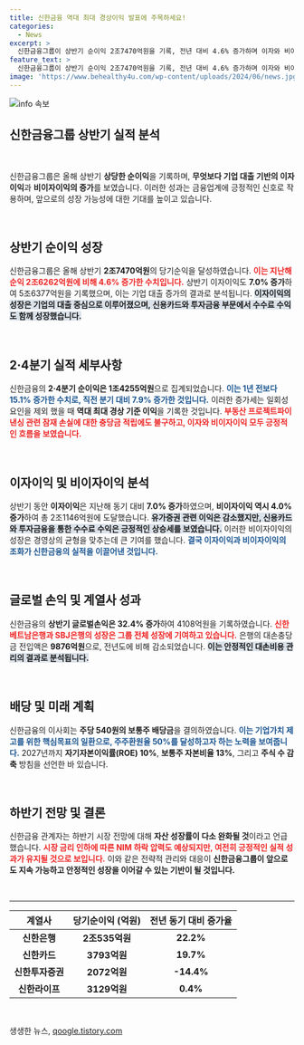 ```yaml
---
title: 신한금융 역대 최대 경상이익 발표에 주목하세요!
categories:
  - News
excerpt: >
  신한금융그룹이 상반기 순이익 2조7470억원을 기록, 전년 대비 4.6% 증가하며 이자와 비이자이익 모두 성장세를 보였다. 기업대출 중심의 이자이익 증가와 글로벌 부문 실적이 주요 요인이다. 하반기 시장금리 인하 우려와 더불어, 금융업계의 변화가 주목받고 있다.
feature_text: >
  신한금융그룹이 상반기 순이익 2조7470억원을 기록, 전년 대비 4.6% 증가하며 이자와 비이자이익 모두 성장세를 보였다. 기업대출 중심의 이자이익 증가와 글로벌 부문 실적이 주요 요인이다. 하반기 시장금리 인하 우려와 더불어, 금융업계의 변화가 주목받고 있다.
image: 'https://www.behealthy4u.com/wp-content/uploads/2024/06/news.jpg'
---
```


<p><img src="https://www.behealthy4u.com/wp-content/uploads/2024/06/news.jpg" alt="info 속보" /></p>

<h2 data-ke-size="size26">신한금융그룹 상반기 실적 분석</h2>

<p data-ke-size="size16">&nbsp;</p>

<p>신한금융그룹은 올해 상반기 <strong>상당한 순이익</strong>을 기록하며, <strong>무엇보다 기업 대출 기반의 이자이익</strong>과 <strong>비이자이익의 증가</strong>를 보였습니다. 이러한 성과는 금융업계에 긍정적인 신호로 작용하며, 앞으로의 성장 가능성에 대한 기대를 높이고 있습니다.</p>

<p data-ke-size="size16">&nbsp;</p>

<h2 data-ke-size="size26">상반기 순이익 성장</h2>

<p>신한금융그룹은 올해 상반기 <strong>2조7470억원</strong>의 당기순익을 달성하였습니다. <b><span style="color: #ee2323;">이는 지난해 순익 2조6262억원에 비해 4.6% 증가한 수치입니다.</span></b> 상반기 이자이익도 <strong>7.0% 증가</strong>하여 5조6377억원을 기록했으며, 이는 기업 대출 증가의 결과로 분석됩니다. <b><span style="background-color: #21538527;">이자이익의 성장은 기업의 대출 중심으로 이루어졌으며, 신용카드와 투자금융 부문에서 수수료 수익도 함께 성장했습니다.</span></b> </p>

<p data-ke-size="size16">&nbsp;</p>

<h2 data-ke-size="size26">2·4분기 실적 세부사항</h2>

<p>신한금융의 <strong>2·4분기 순이익은 1조4255억원</strong>으로 집계되었습니다. <b><span style="color: #1a5490;">이는 1년 전보다 15.1% 증가한 수치로, 직전 분기 대비 7.9% 증가한 것입니다.</span></b> 이러한 증가세는 일회성 요인을 제외 했을 때 <strong>역대 최대 경상 기준 이익</strong>을 기록한 것입니다. <b><span style="color: #ee2323;">부동산 프로젝트파이낸싱 관련 잠재 손실에 대한 충당금 적립에도 불구하고, 이자와 비이자이익 모두 긍정적인 흐름을 보였습니다.</span></b> </p>

<p data-ke-size="size16">&nbsp;</p>

<h2 data-ke-size="size26">이자이익 및 비이자이익 분석</h2>

<p>상반기 동안 <strong>이자이익</strong>은 지난해 동기 대비 <strong>7.0% 증가</strong>하였으며, <strong>비이자이익 역시 4.0% 증가</strong>하여 총 2조1146억원에 도달했습니다. <b><span style="background-color: #21538527;">유가증권 관련 이익은 감소했지만, 신용카드와 투자금융을 통한 수수료 수익은 긍정적인 상승세를 보였습니다.</span></b> 이러한 비이자이익의 성장은 경영상의 균형을 맞추는데 큰 기여를 했습니다. <b><span style="color: #1a5490;">결국 이자이익과 비이자이익의 조화가 신한금융의 실적을 이끌어낸 것입니다.</span></b></p>

<p data-ke-size="size16">&nbsp;</p>

<h2 data-ke-size="size26">글로벌 손익 및 계열사 성과</h2>

<p>신한금융의 <strong>상반기 글로벌손익은 32.4% 증가</strong>하여 4108억원을 기록하였습니다. <b><span style="color: #ee2323;">신한베트남은행과 SBJ은행의 성장은 그룹 전체 성장에 기여하고 있습니다.</span></b> 은행의 대손충당금 전입액은 <strong>9876억원</strong>으로, 전년도에 비해 감소되었습니다. <b><span style="background-color: #21538527;">이는 안정적인 대손비용 관리의 결과로 분석됩니다.</span></b> </p>

<p data-ke-size="size16">&nbsp;</p>

<h2 data-ke-size="size26">배당 및 미래 계획</h2>

<p>신한금융의 이사회는 <strong>주당 540원의 보통주 배당금</strong>을 결의하였습니다. <b><span style="color: #1a5490;">이는 기업가치 제고를 위한 핵심목표의 일환으로, 주주환원율 50%를 달성하고자 하는 노력을 보여줍니다.</span></b> 2027년까지 <strong>자기자본이익률(ROE) 10%</strong>, <strong>보통주 자본비율 13%</strong>, 그리고 <strong>주식 수 감축</strong> 방침을 선언한 바 있습니다. </p>

<p data-ke-size="size16">&nbsp;</p>

<h2 data-ke-size="size26">하반기 전망 및 결론</h2>

<p>신한금융 관계자는 하반기 시장 전망에 대해 <strong>자산 성장률이 다소 완화될 것</strong>이라고 언급했습니다. <b><span style="color: #ee2323;">시장 금리 인하에 따른 NIM 하락 압력도 예상되지만, 여전히 긍정적인 실적 성과가 유지될 것으로 보입니다.</span></b> 이와 같은 전략적 관리와 대응이 <strong>신한금융그룹이 앞으로도 지속 가능하고 안정적인 성장을 이어갈 수 있는 기반이 될 것입니다.</strong></p>

<p data-ke-size="size16">&nbsp;</p>

<hr>

<table style="width: 100%;">
    <thead>
        <tr>
            <th style="text-align: center;"><b>계열사</b></th>
            <th style="text-align: center;"><b>당기순이익 (억원)</b></th>
            <th style="text-align: center;"><b>전년 동기 대비 증가율</b></th>
        </tr>
    </thead>
    <tbody>
        <tr>
            <td style="text-align: center; height: 17px;"><b>신한은행</b></td>
            <td style="text-align: center; height: 17px;"><b>2조535억원</b></td>
            <td style="text-align: center; height: 17px;"><b>22.2%</b></td>
        </tr>
        <tr>
            <td style="text-align: center; height: 17px;"><b>신한카드</b></td>
            <td style="text-align: center; height: 17px;"><b>3793억원</b></td>
            <td style="text-align: center; height: 17px;"><b>19.7%</b></td>
        </tr>
        <tr>
            <td style="text-align: center; height: 17px;"><b>신한투자증권</b></td>
            <td style="text-align: center; height: 17px;"><b>2072억원</b></td>
            <td style="text-align: center; height: 17px;"><b>-14.4%</b></td>
        </tr>
        <tr>
            <td style="text-align: center; height: 17px;"><b>신한라이프</b></td>
            <td style="text-align: center; height: 17px;"><b>3129억원</b></td>
            <td style="text-align: center; height: 17px;"><b>0.4%</b></td>
        </tr>
    </tbody>
</table>

<p data-ke-size="size16">&nbsp;</p>
생생한 뉴스, <a href="https://qoogle.tistory.com" rel="dofollow">qoogle.tistory.com</a>


